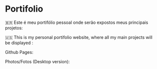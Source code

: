 # Portifolio

🇧🇷 Este é meu portifólio pessoal onde serão expostos meus principais projetos:

🇺🇸 This is my personal portifolio website, where all my main projects will be displayed  :

Github Pages: 

Photos/Fotos (Desktop version):
